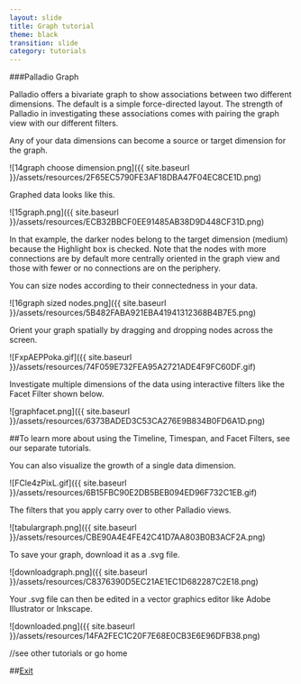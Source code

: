 ```yaml
---
layout: slide
title: Graph tutorial
theme: black
transition: slide
category: tutorials
---
```


<section data-markdown>
###Palladio Graph

Palladio offers a bivariate graph to show associations between two different dimensions. The default is a simple force-directed layout. The strength of Palladio in investigating these associations comes with pairing the graph view with our different filters.

</section>
<section data-markdown>

Any of your data dimensions can become a source or target dimension for the graph.

![14graph choose dimension.png]({{ site.baseurl }}/assets/resources/2F65EC5790FE3AF18DBA47F04EC8CE1D.png)

</section>

<section data-markdown>
 
Graphed data looks like this.

![15graph.png]({{ site.baseurl }}/assets/resources/ECB32BBCF0EE91485AB38D9D448CF31D.png)
</section>

<section data-markdown>

In that example, the darker nodes belong to the target dimension (medium) because the Highlight box is checked. Note that the nodes with more connections are by default more centrally oriented in the graph view and those with fewer or no connections are on the periphery.

</section>

<section data-markdown>

You can size nodes according to their connectedness in your data.

![16graph sized nodes.png]({{ site.baseurl }}/assets/resources/5B482FABA921EBA41941312368B4B7E5.png)

</section>

<section data-markdown>

Orient your graph spatially by dragging and dropping nodes across the screen.

![FxpAEPPoka.gif]({{ site.baseurl }}/assets/resources/74F059E732FEA95A2721ADE4F9FC60DF.gif)

</section>

<section data-markdown>

Investigate multiple dimensions of the data using interactive filters like the Facet Filter shown below.

![graphfacet.png]({{ site.baseurl }}/assets/resources/6373BADED3C53CA276E9B834B0FD6A1D.png)

</section>

<section data-markdown> ##To learn more about using the Timeline, Timespan, and Facet Filters, see our separate tutorials. </section>

<section data-markdown>

You can also visualize the growth of a single data dimension.

![FCle4zPixL.gif]({{ site.baseurl }}/assets/resources/6B15FBC90E2DB5BEB094ED96F732C1EB.gif)

</section>

<section data-markdown>

The filters that you apply carry over to other Palladio views.

![tabulargraph.png]({{ site.baseurl }}/assets/resources/CBE90A4E4FE42C41D7AA803B0B3ACF2A.png)
</section>

<section data-markdown>

To save your graph, download it as a .svg file. 

![downloadgraph.png]({{ site.baseurl }}/assets/resources/C8376390D5EC21AE1EC1D682287C2E18.png) 

</section>

<section data-markdown>

Your .svg file can then be edited in a vector graphics editor like Adobe Illustrator or Inkscape.

![downloaded.png]({{ site.baseurl }}/assets/resources/14FA2FEC1C20F7E68E0CB3E6E96DFB38.png)

</section>

<section data-markdown> 
//see other tutorials or go home

##[Exit]({{site.baseurl}}/)</section>